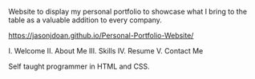 Website to display my personal portfolio to showcase what I bring to the table as a valuable addition to every company.

https://jasonjdoan.github.io/Personal-Portfolio-Website/

I. Welcome
II. About Me
III. Skills
IV. Resume
V. Contact Me

Self taught programmer in HTML and CSS.
